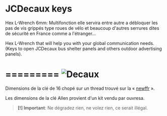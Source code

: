 JCDecaux keys
=========

Hex L-Wrench 6mm: Multifonction elle servira entre autre a débloquer les pas de vis grippés type roues de vélo et beaucoup d'autres serrures dites de sécurité en France comme a l'étranger...

Hex L-Wrench that will help you with your global communication needs. (Keys to open JCDecaux bus shelter panels and others outdoor advertising panels).

=========
![Decaux](https://cloud.githubusercontent.com/assets/8536299/8696816/2c872160-2af0-11e5-9846-05b673b79aa4.png)
=========

Dimensions de la clé de 16 chopé sur un thread trouvé sur la « [newffr](http://newffr.com/viewtopic.php?forum=239&topic=7962&start=40) ».

Les dimensions de la clé Allen provient d'un kit vendu par ouvresa.

> **[!] Important**: Ne dégradez rien, ne volez rien, ce serait illégal.
